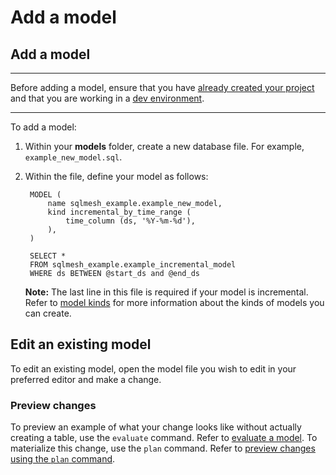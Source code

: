 # Add a model

## Add a model

---

Before adding a model, ensure that you have [already created your project](create_a_project.md) and that you are working in a [dev environment](../concepts/environments.md).

---

To add a model:

1. Within your **models** folder, create a new database file. For example, `example_new_model.sql`.
2. Within the file, define your model as follows:

        MODEL (
            name sqlmesh_example.example_new_model,
            kind incremental_by_time_range (
                time_column (ds, '%Y-%m-%d'),
            ),
        )

        SELECT *
        FROM sqlmesh_example.example_incremental_model
        WHERE ds BETWEEN @start_ds and @end_ds

    **Note:** The last line in this file is required if your model is incremental. Refer to [model kinds](../concepts/models/model_kinds.md) for more information about the kinds of models you can create.

## Edit an existing model

To edit an existing model, open the model file you wish to edit in your preferred editor and make a change.

### Preview changes

To preview an example of what your change looks like without actually creating a table, use the `evaluate` command. Refer to [evaluate a model](evalute_model.md). To materialize this change, use the `plan` command. Refer to [preview changes using the `plan` command](validate_model.md#previewing-changes-using-the-`plan`-command).

